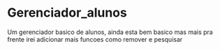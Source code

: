 # Gerenciador_alunos
Um gerenciador basico de alunos, ainda esta bem basico mas mais pra frente irei adicionar mais funcoes como remover e pesquisar
